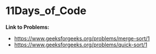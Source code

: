 # 11Days_of_Code

**Link to Problems:**
- https://www.geeksforgeeks.org/problems/merge-sort/1
- https://www.geeksforgeeks.org/problems/quick-sort/1
